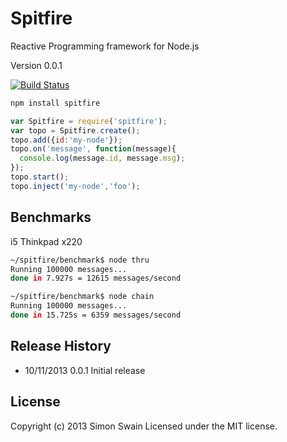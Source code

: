 # Spitfire

Reactive Programming framework for Node.js

Version 0.0.1

[![Build Status](https://travis-ci.org/simonswain/spitfire.png)](https://travis-ci.org/simonswain/spitfire)

```bash
npm install spitfire
```

```javascript
var Spitfire = require('spitfire');
var topo = Spitfire.create();
topo.add({id:'my-node'});
topo.on('message', function(message){
  console.log(message.id, message.msg);
});
topo.start();
topo.inject('my-node','foo');
```

## Benchmarks

i5 Thinkpad x220

```bash
~/spitfire/benchmark$ node thru
Running 100000 messages...
done in 7.927s = 12615 messages/second

~/spitfire/benchmark$ node chain
Running 100000 messages...
done in 15.725s = 6359 messages/second
```

## Release History

* 10/11/2013 0.0.1 Initial release

## License
Copyright (c) 2013 Simon Swain
Licensed under the MIT license.
